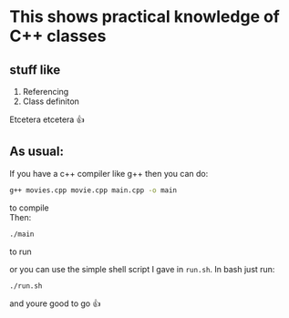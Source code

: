 # This shows practical knowledge of C++ classes
## stuff like
1. Referencing
2. Class definiton

Etcetera etcetera 👍

## As usual:
If you have a c++ compiler like g++ then you can do:

```bash
g++ movies.cpp movie.cpp main.cpp -o main
```

to compile <br/>
Then: 
```bash
./main
``` 
to run

or you can use the simple shell script I gave in `run.sh`.
In bash just run:
 ```bash
 ./run.sh
 ```
 and youre good to go 👍
